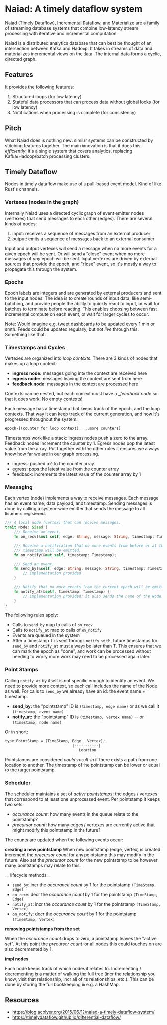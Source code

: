 # Naiad: A timely dataflow system

Naiad (Timely Dataflow), Incremental Dataflow, and Materialize are a family
of streaming database systems that combine low-latency stream processing with
iterative and incremental computation.

Naiad is a distributed analytics database that can best be thought of an
intersection between Kafka and Hadoop. It takes in streams of data and
materializes incremental views on the data. The internal data forms a cyclic,
directed graph.

## Features

It provides the following features:

1. Structured loops (for low latency)
2. Stateful data processors that can process data without global locks (for
   low latency)
3. Notifications when processing is complete (for consistency)

## Pitch

What Naiad does is nothing new: similar systems can be constructed by
stitching features together. The main innovation is that it does this
_efficiently_: it's a single system that covers analytics, replacing
Kafka/Hadoop/batch processing clusters.


## Timely Dataflow

Nodes in timely dataflow make use of a pull-based event model. Kind of like Rust's channels.

### Vertexes (nodes in the graph)

Internally Naiad uses a directed cyclic graph of event emitter nodes
(vertexes) that send messages to each other (edges). There are several kinds
of nodes:

1. input: receives a sequence of messages from an external producer
2. output: emits a sequence of messages back to an external consumer

Input and output vertexes will send a message when no more events for a given
epoch will be sent. Or will send a "close" event when no more messages of
_any_ epoch will be sent. Input vertexes are driven by external sources that
provide the epoch, and "close" event, so it's mostly a way to propagate this
through the system.

### Epochs

Epoch labels are integers and are generated by external producers and sent to
the input nodes. The idea is to create rounds of input data; like
semi-batching, and provide people the ability to quickly react to input, or
wait for batches to terminate before reacting. This enables choosing between
fast incremental compute on each event, or wait for larger cycles to occur.

Note: Would imagine e.g. tweet dashboards to be updated every 1 min or smth.
Feeds could be updated regularly, but not _live_ through this. Something like
that.

### Timestamps and Cycles

Vertexes are organized into _loop contexts_. There are 3 kinds of nodes that
makes up a loop context:

- __ingress node:__ messages going into the context are received here
- __egress node:__ messages leaving the context are sent from here
- __feedback node:__ messages in the context are processed here

Contexts can be nested, but each context must have a __feedback node_ so that
it does work. No empty contexts!

Each message has a timestamp that keeps track of the epoch, and the loop
contexts. That way it can keep track of the current generation, and how it's
progressed throughout the system.

```txt
epoch-[(counter for loop context), ...more counters]
```

Timestamps work like a stack: ingress nodes push a zero to the array.
Feedback nodes increment the counter by 1. Egress nodes pop the latest value
from the array. Put together with the other rules it ensures we always know
how far we are in our graph processing.

- ingress: pushed a `0` to the counter array
- egress: pops the latest value from the counter array
- feedback: increments the latest value of the counter array by 1


### Messaging

Each vertex (node) implements a way to receive messages. Each message has an
event name, data payload, and timestamp. Sending messages is done by calling
a system-wide emitter that sends the message to all listeners registered.

```rust
/// A local node (vertex) that can receive messages.
trait Node: Sized {
    /// Receive an event.
    fn on_recv(&mut self, edge: String, message: String, timestamp: Timestamp);

    /// Receive a notification that no more events from before or at the
    /// timestamp will be emitted.
    fn on_notify(&mut self, timestamp: Timestamp);

    /// Send an event.
    fn send_by(&self, edge: String, message: String, timestamp: Timestamp) {
        // implementation provided
    }

    /// Notify that no more events from the current epoch will be emitted.
    fn notify_at(&self, timestamp: Timestamp) {
        // implementation provided; it also sends the name of the Node.
    }
}
```

The following rules apply:

- Calls to `send_by` map to calls of `on_recv`
- Calls to `notify_at` map to calls of `on_notify`
- Events are queued in the system
- After a timestamp T is sent through `notify_with`, future timestamps for
  `send_by` and `notify_at` must always be later than T. This ensures that we
  can mark the epoch as "done", and work can be processed without needing to
  worry more work may need to be processed again later.


### Point Stamps

Calling `notify_at` by itself is not specific enough to identify an event. We
need to provide more context, so each call includes the name of the Node as
well. For calls to `send_by` we already have an id: the event name + timestamp.

- __send_by:__ the "pointstamp" ID is `(timestamp, edge name)` or as we call
  it `(timestamp, event name)`
- __notify_at:__ the "pointstamp" ID is `(timestamp, vertex name)` -- or
  `(timestamp, node name)`

Or in short:

```txt
type PointStamp = (TimeStamp, Edge | Vertex);
                              |-----------|
                                 Location
```

Pointstamps are considered _could-result-in_ if there exists a path from one
location to another. The timestamp of the pointstamp can be lower or equal to
the target pointstamp.

### Scheduler

The scheduler maintains a set of _active pointstamps_; the edges / vertexes that
correspond to at least one unprocessed event. Per pointstamp it keeps two sets:

- _occurance count_: how many events in the queue relate to the pointstamp?
- _precursor count_: how many edges / vertexes are currently active that might
                     modify this pointstamp in the future?

The counts are updated when the following events occur:

__creating a new pointstamp__
When new pointstamp (edge, vertex) is created: increment the _precursor
  count_ for any pointstamp this may modify in the future. Also set the
  _precursor count_ for the new pointstamp to be however many pointstamps may
  relate to this.

__ lifecycle methods__
- `send_by`: incr the _occurance count_ by 1 for the pointstamp `(TimeStamp, Edge)`
- `on_recv`: decr the _occurance count_ by 1 for the pointstamp `(TimeStamp, Edge)`
- `notify_at`: incr the _occurance count_ by 1 for the pointstamp `(TimeStamp, Vertex)`
- `on_notify`: decr the _occurance count_ by 1 for the pointstamp `(TimeStamp, Vertex)`

__removing pointstamps from the set__

When the _occurance count_ drops to zero, a pointstamp leaves the "active
set". At this point the _precursor count_ for all nodes this could touches on
are also decremented by 1.

__impl nodes__

Each node keeps track of which nodes it relates to. Incrementing /
decrementing is a matter of walking the full tree (incr the relationship you
know, visit that relationship, incr all of its relationships, etc.). This can
be done by storing the full bookkeeping in e.g. a HashMap.

## Resources

- https://blog.acolyer.org/2015/06/12/naiad-a-timely-dataflow-system/
- https://timelydataflow.github.io/differential-dataflow/
